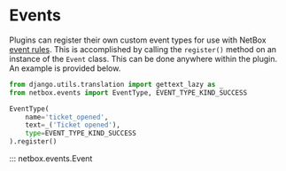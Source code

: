 # Events

Plugins can register their own custom event types for use with NetBox [event rules](../../models/extras/eventrule.md). This is accomplished by calling the `register()` method on an instance of the `Event` class. This can be done anywhere within the plugin. An example is provided below.

```python
from django.utils.translation import gettext_lazy as _
from netbox.events import EventType, EVENT_TYPE_KIND_SUCCESS

EventType(
    name='ticket_opened',
    text=_('Ticket opened'),
    type=EVENT_TYPE_KIND_SUCCESS
).register()
```

::: netbox.events.Event
